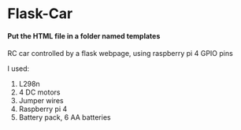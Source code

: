 # Flask-Car
#### Put the HTML file in a folder named templates
RC car controlled by a flask webpage, using raspberry pi 4 GPIO pins

I used:
1. L298n
2. 4 DC motors
3. Jumper wires
4. Raspberry pi 4
5. Battery pack, 6 AA batteries
